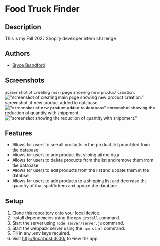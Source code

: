 # Food Truck Finder

## Description

This is my Fall 2022 Shopify developer intern challenge.

## Authors
- [Bryce Brandford](https://github.com/BBrandford11)



## Screenshots
screenshot of creating main page showing new product creation.
!["screenshot of creating main page showing new product creation."](https://github.com/BBrandford11/shopify-Backend-Developer-Intern-Challenge-/blob/master/public/photos/adding_product.png)
screenshot of new product added to database.
!["screenshot of new product added to database"](https://github.com/BBrandford11/shopify-Backend-Developer-Intern-Challenge-/blob/master/public/photos/main_page.png)
screenshot showing the reduction of quantity with shippment.
!["screenshot showing the reduction of quantity with shippment."](https://github.com/BBrandford11/shopify-Backend-Developer-Intern-Challenge-/blob/master/public/photos/reduce%20quantity.png)


## Features
- Allows for users to see all products in the product list populated from the database
- Allows for users to add product list shoing all the data  
- Allows for users to delete products from the list and remove them from the database
- Allows for users to edit products from the list and update them in the databse
- Allows for users to add products to a shipping list and decrease the quantity of that spcific item and update the database 

## Setup
1. Clone this repository onto your local device.
2. Install dependencies using the `npm install` command.
3. Start the server using  `node server/server.js` command. 
4. Start the webpack server using the `npm start` command. 
5. Fill in any .env keys required.
6. Visit <http://localhost:3000/> to view the app.

